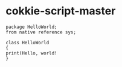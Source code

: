 # cokkie-script-master 

```cokkie  
package HelloWorld;  
from native reference sys;  

class HelloWorld
{  
print(Hello, world!
}  
  

